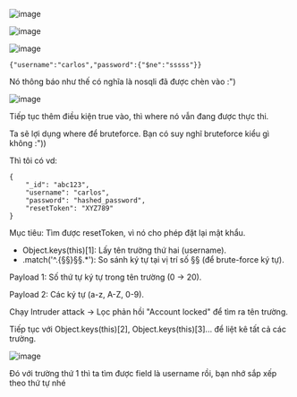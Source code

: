 ![image](https://github.com/user-attachments/assets/2241fee5-c9be-411f-92b7-99df1799d0bc)

![image](https://github.com/user-attachments/assets/7018a76f-386e-43b8-b114-311f08a3ceb9)

![image](https://github.com/user-attachments/assets/5d615b55-dc50-44c3-b284-584ecdb4a253)

```
{"username":"carlos","password":{"$ne":"sssss"}}
```

Nó thông báo như thế có nghĩa là nosqli đã được chèn vào :")

![image](https://github.com/user-attachments/assets/e80d919e-2900-4d25-ac66-ed80f1abfc32)

Tiếp tục thêm điều kiện true vào, thì where nó vẫn đang được thực thi.

Ta sẽ lợi dụng where để bruteforce. Bạn có suy nghĩ bruteforce kiểu gì không :"))

Thì tôi có vd:

```
{
    "_id": "abc123",
    "username": "carlos",
    "password": "hashed_password",
    "resetToken": "XYZ789"
}
```

Mục tiêu: Tìm được resetToken, vì nó cho phép đặt lại mật khẩu.

+ Object.keys(this)[1]: Lấy tên trường thứ hai (username).
+ .match('^.{§§}§§.*'): So sánh ký tự tại vị trí số §§ (để brute-force ký tự).

Payload 1: Số thứ tự ký tự trong tên trường (0 → 20).

Payload 2: Các ký tự (a-z, A-Z, 0-9).

Chạy Intruder attack → Lọc phản hồi "Account locked" để tìm ra tên trường.

Tiếp tục với Object.keys(this)[2], Object.keys(this)[3]... để liệt kê tất cả các trường.

![image](https://github.com/user-attachments/assets/2c825e34-2325-45a9-b6e6-3f3a0fe1aa70)

Đó với trường thứ 1 thì ta tìm được field là username rồi, bạn nhớ sắp xếp theo thứ tự nhé



